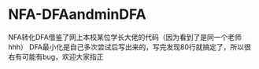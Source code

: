 # NFA-DFAandminDFA
NFA转化DFA借鉴了网上本校某位学长大佬的代码（因为看到了是同一个老师hhh）
DFA最小化是自己多次尝试后写出来的，写完发现80行就搞定了，所以很右有可能有bug，欢迎大家指正
